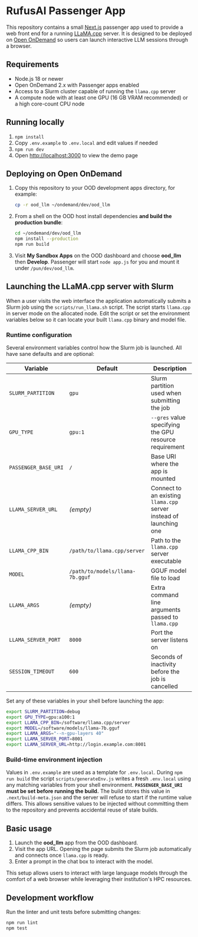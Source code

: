# RufusAI Passenger App

This repository contains a small [Next.js](https://nextjs.org/) passenger app used to provide a web front end for a running [LLaMA.cpp](https://github.com/ggerganov/llama.cpp) server. It is designed to be deployed on [Open OnDemand](https://openondemand.org/) so users can launch interactive LLM sessions through a browser.

## Requirements
* Node.js 18 or newer
* Open OnDemand 2.x with Passenger apps enabled
* Access to a Slurm cluster capable of running the `llama.cpp` server
* A compute node with at least one GPU (16&nbsp;GB VRAM recommended) or a high core-count CPU node

## Running locally
1. `npm install`
2. Copy `.env.example` to `.env.local` and edit values if needed
3. `npm run dev`
4. Open <http://localhost:3000> to view the demo page

## Deploying on Open OnDemand
1. Copy this repository to your OOD development apps directory, for example:
   ```bash
   cp -r ood_llm ~/ondemand/dev/ood_llm
   ```
2. From a shell on the OOD host install dependencies **and build the production bundle**:
   ```bash
   cd ~/ondemand/dev/ood_llm
   npm install --production
   npm run build
   ```
3. Visit **My Sandbox Apps** on the OOD dashboard and choose **ood_llm** then **Develop**. Passenger will start `node app.js` for you and mount it under `/pun/dev/ood_llm`.

## Launching the LLaMA.cpp server with Slurm
When a user visits the web interface the application automatically submits a Slurm job
using the `scripts/run_llama.sh` script.  The script starts
`llama.cpp` in server mode on the allocated node.  Edit the script or set the
environment variables below so it can locate your built `llama.cpp` binary and
model file.

### Runtime configuration
Several environment variables control how the Slurm job is launched. All have sane defaults and are optional:

| Variable | Default | Description |
| --- | --- | --- |
| `SLURM_PARTITION` | `gpu` | Slurm partition used when submitting the job |
| `GPU_TYPE` | `gpu:1` | `--gres` value specifying the GPU resource requirement |
| `PASSENGER_BASE_URI` | `/` | Base URI where the app is mounted |
| `LLAMA_SERVER_URL` | *(empty)* | Connect to an existing `llama.cpp` server instead of launching one |
| `LLAMA_CPP_BIN` | `/path/to/llama.cpp/server` | Path to the `llama.cpp` server executable |
| `MODEL` | `/path/to/models/llama-7b.gguf` | GGUF model file to load |
| `LLAMA_ARGS` | *(empty)* | Extra command line arguments passed to `llama.cpp` |
| `LLAMA_SERVER_PORT` | `8000` | Port the server listens on |
| `SESSION_TIMEOUT` | `600` | Seconds of inactivity before the job is cancelled |

Set any of these variables in your shell before launching the app:
```bash
export SLURM_PARTITION=debug
export GPU_TYPE=gpu:a100:1
export LLAMA_CPP_BIN=/software/llama.cpp/server
export MODEL=/software/models/llama-7b.gguf
export LLAMA_ARGS="--n-gpu-layers 40"
export LLAMA_SERVER_PORT=8001
export LLAMA_SERVER_URL=http://login.example.com:8001
```

### Build-time environment injection
Values in `.env.example` are used as a template for `.env.local`. During
`npm run build` the script `scripts/generateEnv.js` writes a fresh `.env.local`
using any matching variables from your shell environment. **`PASSENGER_BASE_URI`
must be set before running the build.** The build stores this value in
`.next/build-meta.json` and the server will refuse to start if the runtime value
differs. This allows sensitive values to be injected without committing them to
the repository and prevents accidental reuse of stale builds.

## Basic usage
1. Launch the **ood_llm** app from the OOD dashboard.
2. Visit the app URL. Opening the page submits the Slurm job automatically and connects once `llama.cpp` is ready.
3. Enter a prompt in the chat box to interact with the model.

This setup allows users to interact with large language models through the comfort of a web browser while leveraging their institution's HPC resources.

## Development workflow
Run the linter and unit tests before submitting changes:
```bash
npm run lint
npm test
```
